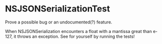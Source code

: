 NSJSONSerializationTest
=======================

Prove a possible bug or an undocumented(?) feature.

When NSJSONSerialization encounters a float with a mantissa great than e-127, it throws an exception. See for yourself by running the tests!
